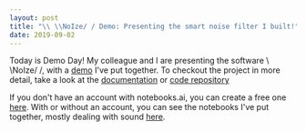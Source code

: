 ```yaml
---
layout: post
title: "\\ \\NoIze/ / Demo: Presenting the smart noise filter I built!"
date: 2019-09-02
---
```


Today is Demo Day! My colleague and I are presenting the software \\ \\NoIze/ /, with a <a href='https://notebooks.ai/a-n-rose/noize-demo-360a3df2'>demo</a> I've put together. To checkout the project in more detail, take a look at the <a href='https://aislynrose.bitbucket.io/'>documentation</a> or <a href='https://github.com/pgys/NoIze'>code repository</a> 

If you don't have an account with notebooks.ai, you can create a free one <a href='https://i.notebooks.ai/i/qrtJj3'>here</a>. With or without an account, you can see the notebooks I've put together, mostly dealing with sound <a href='https://notebooks.ai/a-n-rose'>here</a>.
